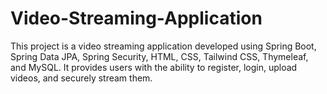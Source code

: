 # Video-Streaming-Application
This project is a video streaming application developed using Spring Boot, Spring Data JPA, Spring Security, HTML, CSS, Tailwind CSS, Thymeleaf, and MySQL. It provides users with the ability to register, login, upload videos, and securely stream them. 
